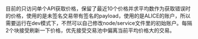 目前的只访问单个API获取价格，保留了最近10个价格并求平均数作为获取错误时的价格，使用的是未签名交易带有签名的payload，使用的是ALICE的账户，所以需要运行在dev模式下，不然可以自己修改node/service文件里的初始账户。每隔2个块接受刷新一下价格，优先接受交易池中偏离当前平均价格大的交易。
